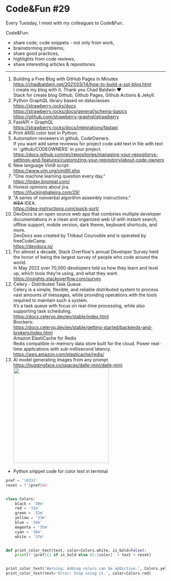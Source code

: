 # Code\&Fun \#29

Every Tuesday, I meet with my colleagues to Code&Fun.

Code&Fun:

* share code, code snippets - not only from work,
* brainstorming problems,
* share good practices,
* highlights from code reviews,
* share interesting articles & repositories.
  
---

<ol>
  <li>
  Building a Free Blog with GitHub Pages in Minutes<br>
  <a href="https://chadbaldwin.net/2021/03/14/how-to-build-a-sql-blog.html" target="_blank">https://chadbaldwin.net/2021/03/14/how-to-build-a-sql-blog.html</a> <br>
  I create my blog with it. Thank you Chad Baldwin ❤️ <br>
  Stack for create blog Github, Github Pages, Github Actions & Jekyll. <br>
  </li>
  <li>
  Python GraphQL library based on dataclasses <br>
  <a href="https://strawberry.rocks/docs" target="_blank">https://strawberry.rocks/docs</a> <br>
  <a href="https://strawberry.rocks/docs/general/schema-basics" target="_blank">https://strawberry.rocks/docs/general/schema-basics</a> <br>
  <a href="https://github.com/strawberry-graphql/strawberry" target="_blank">https://github.com/strawberry-graphql/strawberry</a> <br>
  <li>
  FastAPI + GraphQL<br>
  <a href="https://strawberry.rocks/docs/integrations/fastapi" target="_blank">https://strawberry.rocks/docs/integrations/fastapi</a>
  </li>
  <li> Print ANSI color text  in Python.</li>  
<li> Automation reviewers in github, CodeOwners. <br> 
If you want add same reviewss for project code add text in file with text in '.github/CODEOWNERS' in your project. <br>
<a href="https://docs.github.com/en/repositories/managing-your-repositorys-settings-and-features/customizing-your-repository/about-code-owners" target="_blank">https://docs.github.com/en/repositories/managing-your-repositorys-settings-and-features/customizing-your-repository/about-code-owners</a>
</li>
<li> New language Vim9 script. <br>
<a href="https://www.vim.org/vim90.php" target="_blank">https://www.vim.org/vim90.php</a>
</li>
<li>"One machine learning question every day." <br>
<a href="https://today.bnomial.com/" target="_blank">https://today.bnomial.com/</a>
</li>
<li>Honest opinions about jira. <br>
<a href="https://ifuckinghatejira.com/29/" target="_blank">https://ifuckinghatejira.com/29/</a>
</li>
<li> "A series of nonverbal algorithm assembly instructions." <br> 
<s>IKEA</s> IDEA. <br>
<a href="https://idea-instructions.com/quick-sort/" target="_blank">https://idea-instructions.com/quick-sort/</a>
</li>
<li> DevDocs is an open source web app that combines multiple developer documentations in a clean and organized web UI with instant search, offline support, mobile version, dark theme, keyboard shortcuts, and more. <br>
DevDocs was created by Thibaut Courouble and is operated by freeCodeCamp.  <br>
<a href="https://devdocs.io/" target="_blank">https://devdocs.io/</a>
</li>
<li>For almost a decade, Stack Overflow's annual Developer Survey held the honor of being the largest survey of people who code around the world. <br>
In May 2022 over 70,000 developers told us how they learn and level up, which tools they’re using, and what they want.<br>
<a href="https://insights.stackoverflow.com/survey" target="_blank">https://insights.stackoverflow.com/survey</a>
</li>
<li>Celery - Distributed Task Queue <br>
Celery is a simple, flexible, and reliable distributed system to process vast amounts of messages, while providing operations with the tools required to maintain such a system.<br>
It’s a task queue with focus on real-time processing, while also supporting task scheduling.<br>
<a href="https://docs.celeryq.dev/en/stable/index.html" target="_blank">https://docs.celeryq.dev/en/stable/index.html</a> <br>
Brockers: <br>
<a href="https://docs.celeryq.dev/en/stable/getting-started/backends-and-brokers/index.html" target="_blank">https://docs.celeryq.dev/en/stable/getting-started/backends-and-brokers/index.html</a> <br>
Amazon ElastiCache for Redis <br>
Redis compatible in-memory data store built for the cloud. Power real-time applications with sub-millisecond latency. <br> 
<a href="https://aws.amazon.com/elasticache/redis/" target="_blank">https://aws.amazon.com/elasticache/redis/</a>
</li>
<li>AI model generating images from any prompt<br>  
<a href="https://huggingface.co/spaces/dalle-mini/dalle-mini" target="_blank">https://huggingface.co/spaces/dalle-mini/dalle-mini</a> <br> 
<img src="https://user-images.githubusercontent.com/13277748/176802279-485def44-b3fc-46dd-80ca-da439a4fb5f6.png" width="300"/>
</li>
</ol>

* Python snippet code for color text in terminal

```python
pref = '\033['
reset = f'{pref}0m'


class Colors:
    black = '30m'
    red = '31m'
    green = '32m'
    yellow = '33m'
    blue = '34m'
    magenta = '35m'
    cyan = '36m'
    white = '37m'


def print_color_text(text, color=Colors.white, is_bold=False):
    print(f'{pref}{1 if is_bold else 0};{color}' + text + reset)


print_color_text('Warning: Adding colors can be addictive.', Colors.yellow, True)
print_color_text(text='Error: Stop using it.', color=Colors.red)
```
